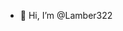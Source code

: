 - 👋 Hi, I’m @Lamber322

<!---
Lamber322/Lamber322 is a ✨ special ✨ repository because its `README.md` (this file) appears on your GitHub profile.
You can click the Preview link to take a look at your changes.
--->

